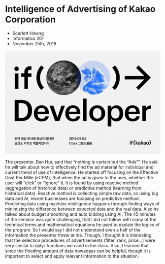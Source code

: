 # Intelligence of Advertising of Kakao Corporation

- Scarlett Hwang
- Informatics 201
- November 25th, 2018

![image](kakao.jpg)


The presenter, Ben Hur, said that “nothing is certain but the “Ads””. He said he will talk about how to effectively find the ad material for individual and current trend of use of intelligence. He started off focusing on the Effective Cost Per Mille (eCPM), that when the ad is given to the user, whether the user will “click” or “ignore” it. It is found by using reactive method (aggregation of historical data) or predictive method (learning from historical data). Reactive method is collecting simple raw data, so using big data and AI, recent businesses are focusing on predictive method. Predicting data using machine intelligence happens through finding ways of minimizing the difference between expected data and the real data. Also he talked about budget smoothing and auto bidding using AI. The 45 minutes of the seminar was quite challenging, that I did not follow with many of the technical terms and mathematical equations he used to explain the logics of the program. So I would say I did not understand even a half of the information the presenter threw at me. Though, I thought it is interesting that the selection procedures of advertisements (filter, rank, price…) were very similar to dplyr functions we used in the class. Also, I learned that since the flooding amount of data nowadays can be helpful, though it is important to select and apply relevant information to the situation.

